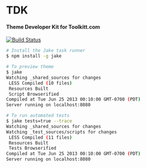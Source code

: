 # TDK
#### Theme Developer Kit for Toolkitt.com

[![Build Status](https://travis-ci.org/ben-ng/tdk.png?branch=master)](https://travis-ci.org/ben-ng/tdk)

```sh
# Install the Jake task runner
$ npm install -g jake

# To preview theme
$ jake
Watching _shared_sources for changes
 LESS Compiled (10 files)
 Resources Built
 Script Browserified
Compiled at Tue Jun 25 2013 00:10:00 GMT-0700 (PDT)
Server running on localhost:8080

# To run automated tests
$ jake tests=true --trace
Watching _shared_sources for changes
Watching _test_sources/scripts for changes
 LESS Compiled (11 files)
 Resources Built
 Tests Browserified
Compiled at Tue Jun 25 2013 00:10:00 GMT-0700 (PDT)
Server running on localhost:8080
```